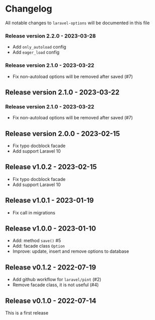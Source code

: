 # Changelog

All notable changes to `laravel-options` will be documented in this file

### Release version 2.2.0 - 2023-03-28

- Add `only_autoload` config
- Add `eager_load` config

### Release version 2.1.0 - 2023-03-22

- Fix non-autoload options will be removed after saved (#7)

## Release version 2.1.0 - 2023-03-22

### Release version 2.1.0 - 2023-03-22

- Fix non-autoload options will be removed after saved (#7)

## Release version 2.0.0 - 2023-02-15

- Fix typo docblock facade
- Add support Laravel 10

## Release v1.0.2 - 2023-02-15

- Fix typo docblock facade
- Add support Laravel 10

## Release v1.0.1 - 2023-01-19

- Fix call in migrations

## Release v1.0.0 - 2023-01-10

- Add: method `save()` #5
- Add: facade class `Option`
- Improve: update, insert and remove options to database

## Release v0.1.2 - 2022-07-19

- Add github workflow for `laravel/pint` (#2)
- Remove facade class, it is not useful (#4)

## Release v0.1.0 - 2022-07-14

This is a first release
